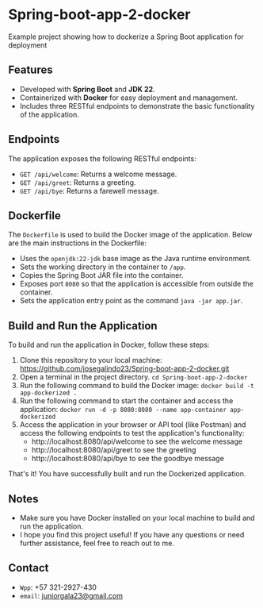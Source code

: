 # Spring-boot-app-2-docker
Example project showing how to dockerize a Spring Boot application for deployment 

## Features

- Developed with **Spring Boot** and **JDK 22**.
- Containerized with **Docker** for easy deployment and management.
- Includes three RESTful endpoints to demonstrate the basic functionality of the application.
## Endpoints

The application exposes the following RESTful endpoints:

- `GET /api/welcome`: Returns a welcome message.
- `GET /api/greet`: Returns a greeting.
- `GET /api/bye`: Returns a farewell message.

## Dockerfile

The `Dockerfile` is used to build the Docker image of the application. Below are the main instructions in the Dockerfile:

- Uses the `openjdk:22-jdk` base image as the Java runtime environment.
- Sets the working directory in the container to `/app`.
- Copies the Spring Boot JAR file into the container.
- Exposes port `8080` so that the application is accessible from outside the container.
- Sets the application entry point as the command `java -jar app.jar`.

## Build and Run the Application

To build and run the application in Docker, follow these steps:
1. Clone this repository to your local machine: https://github.com/josegalindo23/Spring-boot-app-2-docker.git
2. Open a terminal in the project directory. `cd Spring-boot-app-2-docker`
3. Run the following command to build the Docker image: `docker build -t app-dockerized .`
4. Run the following command to start the container and access the application: `docker run -d -p 8080:8080 --name app-container app-dockerized`
5. Access the application in your browser or API tool (like Postman) and access the following endpoints to test the application's functionality:
   - http://localhost:8080/api/welcome to see the welcome message
   - http://localhost:8080/api/greet to see the greeting
   - http://localhost:8080/api/bye to see the goodbye message
   
That's it! You have successfully built and run the Dockerized application.

## Notes
* Make sure you have Docker installed on your local machine to build and run the application.
* I hope you find this project useful! If you have any questions or need further assistance, feel free to reach out to me.

## Contact
* `Wpp`: +57 321-2927-430
* `email`: juniorgala23@gmail.com